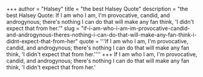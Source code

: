 +++
author = "Halsey"
title = "the best Halsey Quote"
description = "the best Halsey Quote: If I am who I am, I'm provocative, candid, and androgynous; there's nothing I can do that will make any fan think, 'I didn't expect that from her.'"
slug = "if-i-am-who-i-am-im-provocative-candid-and-androgynous-theres-nothing-i-can-do-that-will-make-any-fan-think-i-didnt-expect-that-from-her"
quote = '''If I am who I am, I'm provocative, candid, and androgynous; there's nothing I can do that will make any fan think, 'I didn't expect that from her.''''
+++
If I am who I am, I'm provocative, candid, and androgynous; there's nothing I can do that will make any fan think, 'I didn't expect that from her.'
